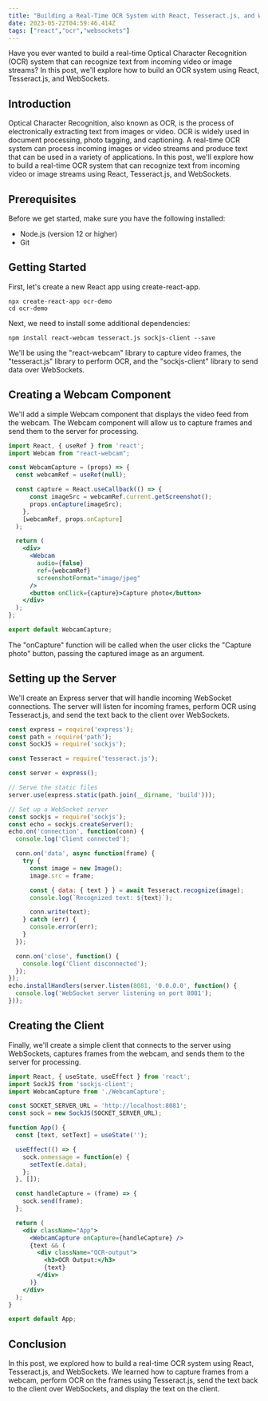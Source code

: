 ```yaml
---
title: "Building a Real-Time OCR System with React, Tesseract.js, and WebSockets"
date: 2023-05-22T04:59:46.414Z
tags: ["react","ocr","websockets"]
---
```


Have you ever wanted to build a real-time Optical Character Recognition (OCR) system that can recognize text from incoming video or image streams? In this post, we'll explore how to build an OCR system using React, Tesseract.js, and WebSockets. 

## Introduction
Optical Character Recognition, also known as OCR, is the process of electronically extracting text from images or video. OCR is widely used in document processing, photo tagging, and captioning. A real-time OCR system can process incoming images or video streams and produce text that can be used in a variety of applications. In this post, we'll explore how to build a real-time OCR system that can recognize text from incoming video or image streams using React, Tesseract.js, and WebSockets.

## Prerequisites
Before we get started, make sure you have the following installed:

- Node.js (version 12 or higher)
- Git

## Getting Started
First, let's create a new React app using create-react-app.

```shell
npx create-react-app ocr-demo
cd ocr-demo
```

Next, we need to install some additional dependencies:

```shell
npm install react-webcam tesseract.js sockjs-client --save
```

We'll be using the "react-webcam" library to capture video frames, the "tesseract.js" library to perform OCR, and the "sockjs-client" library to send data over WebSockets.

## Creating a Webcam Component
We'll add a simple Webcam component that displays the video feed from the webcam. The Webcam component will allow us to capture frames and send them to the server for processing.

```jsx
import React, { useRef } from 'react';
import Webcam from "react-webcam";

const WebcamCapture = (props) => {
  const webcamRef = useRef(null);

  const capture = React.useCallback(() => {
      const imageSrc = webcamRef.current.getScreenshot();
      props.onCapture(imageSrc);
    },
    [webcamRef, props.onCapture]
  );

  return (
    <div>
      <Webcam
        audio={false}
        ref={webcamRef}
        screenshotFormat="image/jpeg"
      />
      <button onClick={capture}>Capture photo</button>
    </div>
  );
};

export default WebcamCapture;
```

The "onCapture" function will be called when the user clicks the "Capture photo" button, passing the captured image as an argument.

## Setting up the Server
We'll create an Express server that will handle incoming WebSocket connections. The server will listen for incoming frames, perform OCR using Tesseract.js, and send the text back to the client over WebSockets.

```javascript
const express = require('express');
const path = require('path');
const SockJS = require('sockjs');

const Tesseract = require('tesseract.js');

const server = express();

// Serve the static files
server.use(express.static(path.join(__dirname, 'build')));

// Set up a WebSocket server
const sockjs = require('sockjs');
const echo = sockjs.createServer();
echo.on('connection', function(conn) {
  console.log('Client connected');

  conn.on('data', async function(frame) {
    try {
      const image = new Image();
      image.src = frame;

      const { data: { text } } = await Tesseract.recognize(image);
      console.log(`Recognized text: ${text}`);

      conn.write(text);
    } catch (err) {
      console.error(err);
    }
  });

  conn.on('close', function() {
    console.log('Client disconnected');
  });
});
echo.installHandlers(server.listen(8081, '0.0.0.0', function() {
  console.log('WebSocket server listening on port 8081');
}));
```

## Creating the Client
Finally, we'll create a simple client that connects to the server using WebSockets, captures frames from the webcam, and sends them to the server for processing.

```jsx
import React, { useState, useEffect } from 'react';
import SockJS from 'sockjs-client';
import WebcamCapture from './WebcamCapture';

const SOCKET_SERVER_URL = 'http://localhost:8081';
const sock = new SockJS(SOCKET_SERVER_URL);

function App() {
  const [text, setText] = useState('');

  useEffect(() => {
    sock.onmessage = function(e) {
      setText(e.data);
    };
  }, []);

  const handleCapture = (frame) => {
    sock.send(frame);
  };

  return (
    <div className="App">
      <WebcamCapture onCapture={handleCapture} />
      {text && (
        <div className="OCR-output">
          <h3>OCR Output:</h3>
          {text}
        </div>
      )}
    </div>
  );
}

export default App;
```

## Conclusion
In this post, we explored how to build a real-time OCR system using React, Tesseract.js, and WebSockets. We learned how to capture frames from a webcam, perform OCR on the frames using Tesseract.js, send the text back to the client over WebSockets, and display the text on the client.

